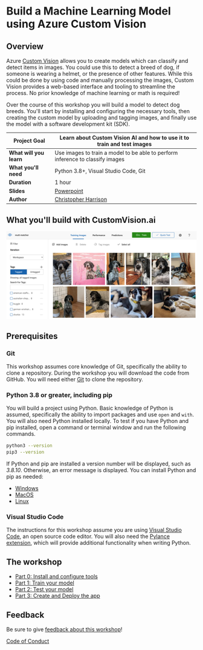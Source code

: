 # Build a Machine Learning Model using Azure Custom Vision

## Overview

Azure [Custom Vision](https://docs.microsoft.com/azure/cognitive-services/custom-vision-service/?WT.mc_id=academic-49102-chrhar) allows you to create models which can classify and detect items in images. You could use this to detect a breed of dog, if someone is wearing a helmet, or the presence of other features. While this could be done by using code and manually processing the images, Custom Vision provides a web-based interface and tooling to streamline the process. No prior knowledge of machine learning or math is required!

Over the course of this workshop you will build a model to detect dog breeds. You'll start by installing and configuring the necessary tools, then creating the custom model by uploading and tagging images, and finally use the model with a software development kit (SDK).

| **Project Goal**        | Learn about Custom Vision AI and how to use it to train and test images        |
| ----------------------- | ------------------------------------------------------------------------------ |
| **What will you learn** | Use images to train a model to be able to perform inference to classify images |
| **What you'll need**    | Python 3.8+, Visual Studio Code, Git                                           |
| **Duration**            | 1 hour                                                                         |
| **Slides**              | [Powerpoint](slides.pptx)                                                      |
| **Author**              | [Christopher Harrison](https://geektrainer.dev)                                |

## What you'll build with CustomVision.ai

![demo image](./images/demo.png)

## Prerequisites

### Git

This workshop assumes core knowledge of Git, specifically the ability to clone a repository. During the workshop you will download the code from GitHub. You will need either [Git](https://git-scm.com/) to clone the repository.

### Python 3.8 or greater, including pip

You will build a project using Python. Basic knowledge of Python is assumed, specifically the ability to import packages and use `open` and `with`. You will also need Python installed locally. To test if you have Python and pip installed, open a command or terminal window and run the following commands.

```bash
python3 --version
pip3 --version
```

If Python and pip are installed a version number will be displayed, such as _3.8.10_. Otherwise, an error message is displayed. You can install Python and pip as needed:

- [Windows](https://docs.microsoft.com/windows/python/beginners?WT.mc_id=academic-49102-chrhar#install-python)
- [MacOS](https://www.python.org/downloads/macos/)
- [Linux](https://packaging.python.org/guides/installing-using-linux-tools/)

### Visual Studio Code

The instructions for this workshop assume you are using [Visual Studio Code](https://code.visualstudio.com?WT.mc_id=academic-49102-chrhar), an open source code editor. You will also need the [Pylance extension](https://marketplace.visualstudio.com/items?itemName=ms-python.vscode-pylance&WT.mc_id=academic-49102-chrhar), which will provide additional functionality when writing Python.

## The workshop

- [Part 0: Install and configure tools](./documentation/setup.md)
- [Part 1: Train your model](./documentation/train.md)
- [Part 2: Test your model](./documentation/predict.md)
- [Part 3: Create and Deploy the app](./documentation/deploy.md)

## Feedback

Be sure to give [feedback about this workshop](https://forms.office.com/r/MdhJWMZthR)!

[Code of Conduct](https://opensource.microsoft.com/codeofconduct/)

